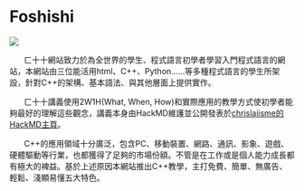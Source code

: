 # Foshishi

![](https://i.imgur.com/01gTodY.png)

ㅤㅤㄈ十十網站致力於為全世界的學生、程式語言初學者學習入門程式語言的網站，本網站由三位能活用html、C++、Python……等多種程式語言的學生所架設，針對C++的架構、基本語法、與其他層面上提供實作。

ㅤㅤㄈ十十講義使用2W1H(What, When, How)和實際應用的教學方式使初學者能夠最好的理解這些觀念，講義本身由HackMD維護並公開發表於[chrislaiisme的HackMD主頁](https://hackmd.io/@chrislaiisme?tags=%5B%22FoShiShi%22%5D)。

ㅤㅤC++的應用領域十分廣泛，包含PC、移動裝置、網路、通訊、影象、遊戲、硬體驅動等行業，也都獲得了足夠的市場份額。不管是在工作或是個人能力成長都有極大的裨益。基於上述原因本網站推出C++教學，主打免費、簡單、無廣告、輕鬆、淺顯易懂五大特色。
